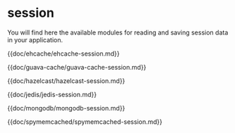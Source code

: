# session

You will find here the available modules for reading and saving session data in your application.

{{doc/ehcache/ehcache-session.md}}

{{doc/guava-cache/guava-cache-session.md}}

{{doc/hazelcast/hazelcast-session.md}}

{{doc/jedis/jedis-session.md}}

{{doc/mongodb/mongodb-session.md}}

{{doc/spymemcached/spymemcached-session.md}}